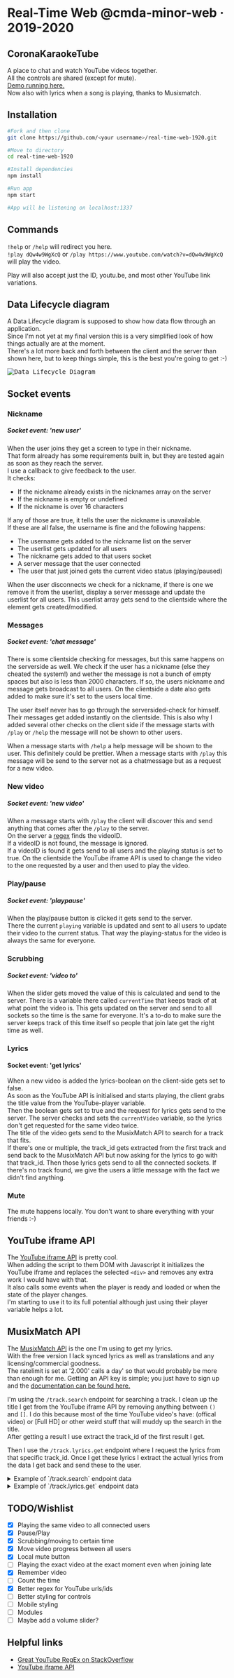 # Real-Time Web @cmda-minor-web · 2019-2020

## CoronaKaraokeTube

A place to chat and watch YouTube videos together.  
All the controls are shared (except for mute).  
[Demo running here.](https://socket-1920.herokuapp.com/)  
Now also with lyrics when a song is playing, thanks to Musixmatch.

## Installation

```bash
#Fork and then clone
git clone https://github.com/<your username>/real-time-web-1920.git

#Move to directory
cd real-time-web-1920

#Install dependencies
npm install

#Run app
npm start

#App will be listening on localhost:1337
```

## Commands

`!help` or `/help` will redirect you here.  
`!play dQw4w9WgXcQ` or `/play https://www.youtube.com/watch?v=dQw4w9WgXcQ` will play the video.

Play will also accept just the ID, youtu.be, and most other YouTube link variations.

## Data Lifecycle diagram

A Data Lifecycle diagram is supposed to show how data flow through an application.  
Since I'm not yet at my final version this is a very simplified look of how things actually are at the moment.  
There's a lot more back and forth between the client and the server than shown here, but to keep things simple, this is the best you're going to get :-)

<kbd>![Data Lifecycle Diagram](https://raw.githubusercontent.com/DanielvandeVelde/real-time-web-1920/master/DLD.png "Data Lifecycle Diagram")</kbd>

## Socket events

### Nickname

##### Socket event: 'new user'

When the user joins they get a screen to type in their nickname.  
That form already has some requirements built in, but they are tested again as soon as they reach the server.  
I use a callback to give feedback to the user.  
It checks:

- If the nickname already exists in the nicknames array on the server
- If the nickname is empty or undefined
- If the nickname is over 16 characters

If any of those are true, it tells the user the nickname is unavailable.  
If these are all false, the username is fine and the following happens:

- The username gets added to the nickname list on the server
- The userlist gets updated for all users
- The nickname gets added to that users socket
- A server message that the user connected
- The user that just joined gets the current video status (playing/paused)

When the user disconnects we check for a nickname, if there is one we remove it from the userlist, display a server message and update the userlist for all users.
This userlist array gets send to the clientside where the element gets created/modified.

### Messages

##### Socket event: 'chat message'

There is some clientside checking for messages, but this same happens on the serverside as well.
We check if the user has a nickname (else they cheated the system!) and wether the message is not a bunch of empty spaces but also is less than 2000 characters.
If so, the users nickname and message gets broadcast to all users.
On the clientside a date also gets added to make sure it's set to the users local time.

The user itself never has to go through the serversided-check for himself. Their messages get added instantly on the clientside.
This is also why I added several other checks on the client side if the message starts with `/play` or `/help` the message will not be shown to other users.

When a message starts with `/help` a help message will be shown to the user. This definitely could be prettier.
When a message starts with `/play` this message will be send to the server not as a chatmessage but as a request for a new video.

### New video

##### Socket event: 'new video'

When a message starts with `/play` the client will discover this and send anything that comes after the `/play` to the server.  
On the server a [regex](https://stackoverflow.com/questions/5830387/how-do-i-find-all-youtube-video-ids-in-a-string-using-a-regex/6901180#6901180) finds the videoID.  
If a videoID is not found, the message is ignored.  
If a videoID is found it gets send to all users and the playing status is set to true.
On the clientside the YouTube iframe API is used to change the video to the one requested by a user and then used to play the video.

### Play/pause

##### Socket event: 'playpause'

When the play/pause button is clicked it gets send to the server.  
There the current `playing` variable is updated and sent to all users to update their video to the current status.
That way the playing-status for the video is always the same for everyone.

### Scrubbing

##### Socket event: 'video to'

When the slider gets moved the value of this is calculated and send to the server.
There is a variable there called `currentTime` that keeps track of at what point the video is.
This gets updated on the server and send to all sockets so the time is the same for everyone.
It's a to-do to make sure the server keeps track of this time itself so people that join late get the right time as well.

### Lyrics

#### Socket event: 'get lyrics'

When a new video is added the lyrics-boolean on the client-side gets set to false.  
As soon as the YouTube API is initialised and starts playing, the client grabs the title value from the YouTube-player variable.  
Then the boolean gets set to true and the request for lyrics gets send to the server.
The server checks and sets the `currentVideo` variable, so the lyrics don't get requested for the same video twice.  
The title of the video gets send to the MusixMatch API to search for a track that fits.  
If there's one or multiple, the track_id gets extracted from the first track and send back to the MusixMatch API but now asking for the lyrics to go with that track_id.
Then those lyrics gets send to all the connected sockets.
If there's no track found, we give the users a little message with the fact we didn't find anything.

### Mute

The mute happens locally. You don't want to share everything with your friends :-)

## YouTube iframe API

The [YouTube iframe API](https://developers.google.com/youtube/iframe_api_reference) is pretty cool.  
When adding the script to them DOM with Javascript it initializes the YouTube iframe and replaces the selected `<div>` and removes any extra work I would have with that.  
It also calls some events when the player is ready and loaded or when the state of the player changes.  
I'm starting to use it to its full potential although just using their player variable helps a lot.

## MusixMatch API

The [MusixMatch API](https://developer.musixmatch.com/) is the one I'm using to get my lyrics.  
With the free version I lack synced lyrics as well as translations and any licensing/commercial goodness.  
The ratelimit is set at '2.000' calls a day' so that would probably be more than enough for me.
Getting an API key is simple; you just have to sign up and the [documentation can be found here.](https://developer.musixmatch.com/documentation/)

I'm using the `/track.search` endpoint for searching a track.
I clean up the title I get from the YouTube iframe API by removing anything between `()` and `[]`.
I do this because most of the time YouTube video's have: (offical video) or [Full HD] or other weird stuff that will muddy up the search in the title.  
After getting a result I use extract the track_id of the first result I get.

Then I use the `/track.lyrics.get` endpoint where I request the lyrics from that specific track_id.
Once I get these lyrics I extract the actual lyrics from the data I get back and send these to the user.

<details>

<summary>
Example of `/track.search` endpoint data
</summary>

```json
{
  "message": {
    "header": {
      "status_code": 200,
      "execute_time": 0.031071901321411,
      "available": 160
    },
    "body": {
      "track_list": [
        {
          "track": {
            "track_id": 45123464,
            "track_name": "Never Gonna Give You Up (In The Style Of Rick Astley)",
            "track_name_translation_list": [],
            "track_rating": 1,
            "commontrack_id": 19508392,
            "instrumental": 0,
            "explicit": 0,
            "has_lyrics": 1,
            "has_subtitles": 0,
            "has_richsync": 0,
            "num_favourite": 0,
            "album_id": 16243360,
            "album_name": "Karaoke Downloads - Disco Vol.9",
            "artist_id": 24497428,
            "artist_name": "Ameritz Karaoke Band",
            "track_share_url": "https://www.musixmatch.com/lyrics/Ameritz-Karaoke-Band/Never-Gonna-Give-You-Up-In-The-Style-Of-Rick-Astley?utm_source=application&utm_campaign=api&utm_medium=Hogeschool+van+Den+Haag%3A1409619737399",
            "track_edit_url": "https://www.musixmatch.com/lyrics/Ameritz-Karaoke-Band/Never-Gonna-Give-You-Up-In-The-Style-Of-Rick-Astley/edit?utm_source=application&utm_campaign=api&utm_medium=Hogeschool+van+Den+Haag%3A1409619737399",
            "restricted": 0,
            "updated_time": "2015-02-21T12:24:01Z",
            "primary_genres": {
              "music_genre_list": [
                {
                  "music_genre": {
                    "music_genre_id": 14,
                    "music_genre_parent_id": 34,
                    "music_genre_name": "Pop",
                    "music_genre_name_extended": "Pop",
                    "music_genre_vanity": "Pop"
                  }
                }
              ]
            }
          }
        }
      ]
    }
  }
}
```

</details>

<details>

<summary>
Example of `/track.lyrics.get` endpoint data
</summary>

```json
{
  "message": {
    "header": { "status_code": 200, "execute_time": 0.029282093048096 },
    "body": {
      "lyrics": {
        "lyrics_id": 9880962,
        "explicit": 0,
        "lyrics_body": "We're no strangers to love\nYou know the rules and so do I\nA full commitment's what I'm thinking of\nYou wouldn't get this from any other guy\nI just wanna tell you how I'm feeling\nGotta make you understand\n\nNever gonna give you up,\nNever gonna let you down\n...\n\n******* This Lyrics is NOT for Commercial use *******\n(1409619737399)",
        "script_tracking_url": "https://tracking.musixmatch.com/t1.0/m_js/e_1/sn_0/l_9880962/su_0/rs_0/tr_3vUCAD5SVY7qVU3PL04xWCCkupZYWFY35bPvMEgq5vMmVqmSAzpNTJTVgNfkApLgc8KhWWw6LYgKrA2aeRvDzACSAJ2RobNEGzk128SOOP4yZlpuWPNPQFmFoM0NkV3iuiZMjfEf_U8kPIKOMu3BLRq1AfbAafHKhKAnO4gFRZM_7T24XER45BFqr_hYUKcNxcP7k1m_03cHX7-d3BANb-S2QKxhZ6hM7qf-mE26kx0-mnrj9oc9XaY2-1YN3lQmeEX8vdIWlMdWl9_xu4nnIDJ-OvVYb_Y8T3t_plfKuUXFNX5Cr6wBUvDHyNKyDIWqCpfmA4ejuHeqBEkjVwD-AOTcwmDzOWsqWYmQP0FdaklO7uRL0SsNQL6vokiEk7l9WvhUo5xVO4pknGJe3icJG9M2jC3hpIz1_A7fb8hpp3tCrJ5LAKVBPd_9DKYzWQQRQZoNhQjXR_TsmvGp3Np6RHVzbOANR44dYpHVzhRE0qQJtv-JMZTyl7v0NbUF-HGNoC3W2I5b/",
        "pixel_tracking_url": "https://tracking.musixmatch.com/t1.0/m_img/e_1/sn_0/l_9880962/su_0/rs_0/tr_3vUCALF3Ozg2SnMCsaP0o2R4KmUyU5pPlx_ouaYVH3KEh-FSo77WojBGJ4qH7u4z4-Y6zYdX6uiy7xuHxc_g5TGRaWHakhafoaAEUsCijEW8hNTy4pRJCfPSU1WlmJGNNQ3ACSeGxGgq00rDyZlIDEdvadw1tDrk9HlgQjp4kKbl19d9Hox53S1NEkg-rP8hNWGDg8EepImngWU_PsyIME5pjOoBHod0SNmVffaF7ia9lQz5gJ3_X2t6ynfG3ixCz9ZE5l13w5hgKu6qANYVrV-DsZ2NiAlYZmPYcDWGhQ0t84nO6aZI25nFpy7AqUy3XDdCcqsHKc3JkrLR0-3S91vJnULdYg7TxqkJkpZP2hjiTatirlXd28f6djNrYJzQQyKEUrB1Meel4bE1g0T7Mydzq3m3GSDKoye-eakMjrksNbt8g-sA0ghP_HcqakGV7eO3teQdnFfixJRYwc2SH7EmbaUGQaZuzBsP3rFGC36L6j7xXTuNITs3ldepsBRjPCMNaxyH/",
        "lyrics_copyright": "Lyrics powered by www.musixmatch.com. This Lyrics is NOT for Commercial use and only 30% of the lyrics are returned.",
        "updated_time": "2017-07-21T15:20:41Z"
      }
    }
  }
}
```

</details>

## TODO/Wishlist

- [x] Playing the same video to all connected users
- [x] Pause/Play
- [x] Scrubbing/moving to certain time
- [x] Move video progress between all users
- [x] Local mute button
- [ ] Playing the exact video at the exact moment even when joining late
- [x] Remember video
- [ ] Count the time
- [x] Better regex for YouTube urls/ids
- [ ] Better styling for controls
- [ ] Mobile styling
- [ ] Modules
- [ ] Maybe add a volume slider?

## Helpful links

- [Great YouTube RegEx on StackOverflow](https://stackoverflow.com/questions/5830387/how-do-i-find-all-youtube-video-ids-in-a-string-using-a-regex/6901180#6901180)
- [YouTube iframe API](https://developers.google.com/youtube/iframe_api_reference)

</details>
